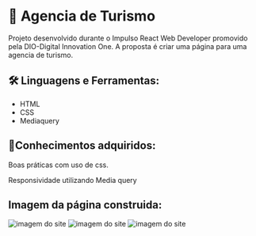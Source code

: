 <h1>  🚀 Agencia de Turismo </h1> 

<p>Projeto desenvolvido durante o Impulso React Web Developer promovido pela DIO-Digital Innovation One. A proposta é criar uma página para uma agencia de turismo.</p>

 <h2>🛠 Linguagens e Ferramentas:</h2>
<ul><li>HTML</li>
    <li>CSS</li>
    <li>Mediaquery</li>
    </ul>
 
 
<h2>📝Conhecimentos adquiridos:</h2>
 
 <p>Boas práticas com uso de css.</p>
 <p>Responsividade utilizando Media query</p>
 
 <h2>Imagem da página construida:</h2>
 
 <img src="./img/readme1.png" alt="imagem do site">
 <img src="./img/readme2.png" alt="imagem do site">
 <img src="./img/readme3.png" alt="imagem do site">
